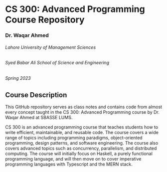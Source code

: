 # CS 300: Advanced Programming Course Repository
### Dr. Waqar Ahmed
###### Lahore University of Management Sciences
###### Syed Babar Ali School of Science and Engineering
###### Spring 2023

## Course Description
This GitHub repository serves as class notes and contains code from almost every concept taught in the CS 300: Advanced Programming course by Dr. Waqar Ahmed at SBASSE LUMS.

CS 300 is an advanced programming course that teaches students how to write efficient, maintainable, and reusable code. The course covers a wide range of topics including programming paradigms, object-oriented programming, design patterns, and software engineering. The course also covers advanced topics such as concurrency, parallelism, and distributed computing. The course will initially focus on Haskell, a purely functional programming language, and will then move on to cover imperative programming languages with Typescript and the MERN stack.
